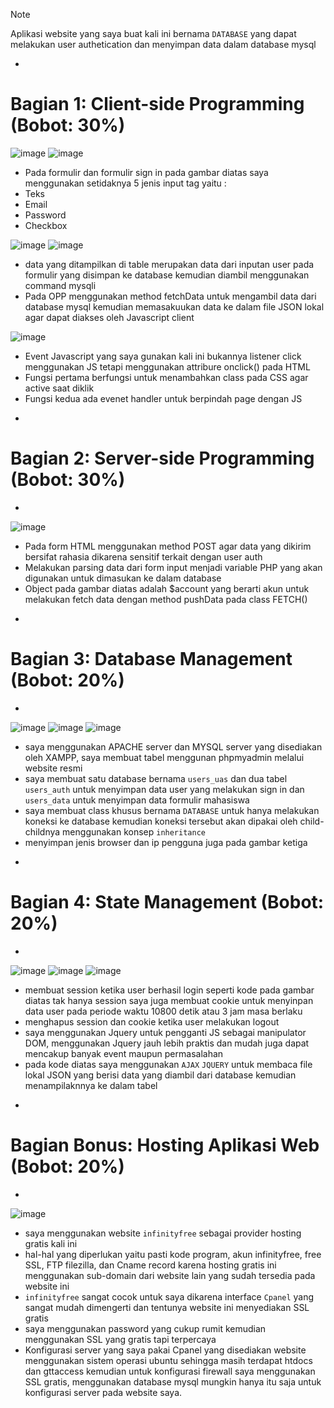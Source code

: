 > [!NOTE]
> Aplikasi website yang saya buat kali ini bernama `DATABASE` yang dapat melakukan user authetication dan menyimpan data dalam database mysql 
-




# Bagian 1: Client-side Programming (Bobot: 30%)

![image](https://github.com/1wikii/121140044-Ahmad-Dwiky-Zerro-Dixxon-UAS_pemweb/assets/92775985/dd534734-9a1e-41ea-9a58-ecd84c26aa13)
![image](https://github.com/1wikii/121140044-Ahmad-Dwiky-Zerro-Dixxon-UAS_pemweb/assets/92775985/c4bd62c1-82d0-498e-b45f-5164e47cef12)


*  Pada formulir dan formulir sign in pada gambar diatas saya menggunakan setidaknya 5 jenis input tag yaitu :
*  Teks
*  Email
*  Password
*  Checkbox


![image](https://github.com/1wikii/121140044-Ahmad-Dwiky-Zerro-Dixxon-UAS_pemweb/assets/92775985/3117f4d6-1d4c-4048-aca4-44e7f8bfe925)
![image](https://github.com/1wikii/121140044-Ahmad-Dwiky-Zerro-Dixxon-UAS_pemweb/assets/92775985/8995da8d-2518-497b-a2e6-c99897069362)


*  data yang ditampilkan di table merupakan data dari inputan user pada formulir yang disimpan ke database kemudian diambil menggunakan command mysqli
*  Pada OPP menggunakan method fetchData untuk mengambil data dari database mysql kemudian memasakuukan data ke dalam file JSON lokal agar dapat diakses oleh Javascript client

![image](https://github.com/1wikii/121140044-Ahmad-Dwiky-Zerro-Dixxon-UAS_pemweb/assets/92775985/d6902bf3-7ded-4fd4-9995-c85c63a6f0a2)

*  Event Javascript yang saya gunakan kali ini bukannya listener click menggunakan JS tetapi menggunakan attribure onclick() pada HTML
*  Fungsi pertama berfungsi untuk menambahkan class pada CSS agar active saat diklik
*  Fungsi kedua ada evenet handler untuk berpindah page dengan JS

-
# Bagian 2: Server-side Programming (Bobot: 30%)
-

![image](https://github.com/1wikii/121140044-Ahmad-Dwiky-Zerro-Dixxon-UAS_pemweb/assets/92775985/08af4d18-6eb7-410a-bd78-b41b7f8c7da6)

*  Pada form HTML menggunakan method POST agar data yang dikirim bersifat rahasia dikarena sensitif terkait dengan user auth
*  Melakukan parsing data dari form input menjadi variable PHP yang akan digunakan untuk dimasukan ke dalam database
*  Object pada gambar diatas adalah $account yang berarti akun untuk melakukan fetch data dengan method pushData pada class FETCH()

-
# Bagian 3: Database Management (Bobot: 20%)
-

![image](https://github.com/1wikii/121140044-Ahmad-Dwiky-Zerro-Dixxon-UAS_pemweb/assets/92775985/e8c85e71-b49c-4913-ae1f-5c91c5b904a4)
![image](https://github.com/1wikii/121140044-Ahmad-Dwiky-Zerro-Dixxon-UAS_pemweb/assets/92775985/5fd43c35-2646-4aad-b073-7560fadc6271)
![image](https://github.com/1wikii/121140044-Ahmad-Dwiky-Zerro-Dixxon-UAS_pemweb/assets/92775985/d0e659f4-2461-47bf-8ff9-6ee85bebde65)



*  saya menggunakan APACHE server dan MYSQL server yang disediakan oleh XAMPP, saya membuat tabel menggunan phpmyadmin melalui website resmi
*  saya membuat satu database bernama `users_uas` dan dua tabel `users_auth` untuk menyimpan data user yang melakukan sign in dan `users_data` untuk menyimpan data formulir mahasiswa
*  saya membuat class khusus bernama `DATABASE` untuk hanya melakukan koneksi ke database kemudian koneksi tersebut akan dipakai oleh child-childnya menggunakan konsep `inheritance`
*  menyimpan jenis browser dan ip pengguna juga pada gambar ketiga

-
# Bagian 4: State Management (Bobot: 20%)
-

![image](https://github.com/1wikii/121140044-Ahmad-Dwiky-Zerro-Dixxon-UAS_pemweb/assets/92775985/e0945646-4f46-4e1e-bf56-d948c821ffb6)
![image](https://github.com/1wikii/121140044-Ahmad-Dwiky-Zerro-Dixxon-UAS_pemweb/assets/92775985/a9d7e79e-faf2-4c77-9013-cf6d745b9d8a)
![image](https://github.com/1wikii/121140044-Ahmad-Dwiky-Zerro-Dixxon-UAS_pemweb/assets/92775985/c93f3e74-6491-4945-aa27-0781068beab0)



*  membuat session ketika user berhasil login seperti kode pada gambar diatas tak hanya session saya juga membuat cookie untuk menyinpan data user pada periode waktu 10800 detik atau 3 jam masa berlaku
*  menghapus session dan cookie ketika user melakukan logout
*  saya menggunakan Jquery untuk pengganti JS sebagai manipulator DOM, menggunakan Jquery jauh lebih praktis dan mudah juga dapat mencakup banyak event maupun permasalahan
*  pada kode diatas saya menggunakan `AJAX` `JQUERY` untuk membaca file lokal JSON yang berisi data yang diambil dari database kemudian menampilaknnya ke dalam tabel


-
# Bagian Bonus: Hosting Aplikasi Web (Bobot: 20%)
-

![image](https://github.com/1wikii/121140044-Ahmad-Dwiky-Zerro-Dixxon-UAS_pemweb/assets/92775985/38e7ceea-33a2-48ef-8be5-6ebe5dd102e2)


* saya menggunakan website  `infinityfree` sebagai provider hosting gratis kali ini
* hal-hal yang diperlukan yaitu pasti kode program, akun infinityfree, free SSL, FTP filezilla, dan Cname record karena hosting gratis ini menggunakan sub-domain dari website lain yang sudah tersedia pada website ini
*  `infinityfree` sangat cocok untuk saya dikarena interface `Cpanel` yang sangat mudah dimengerti dan tentunya website ini menyediakan SSL gratis
*  saya menggunakan password yang cukup rumit kemudian menggunakan SSL yang gratis tapi terpercaya
*  Konfigurasi server yang saya pakai Cpanel yang disediakan website menggunakan sistem operasi ubuntu sehingga masih terdapat htdocs dan gttaccess kemudian untuk konfigurasi firewall saya menggunakan SSL gratis, menggunakan database mysql mungkin hanya itu saja untuk konfigurasi server pada website saya.
